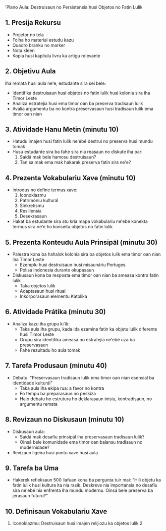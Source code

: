 'Plano Aula: Destruisaun no Persistensia husi Objetos no Fatin Lulik

## 1. Presija Rekursu

- Projetor no tela
- Folha ho material estudu kazu
- Quadro branku no marker
- Nota kleen
- Kopia husi kapitulu livru ka artigu relevante

## 2. Objetivu Aula

Iha remata husi aula ne'e, estudante sira sei bele:
- Identifika destruisaun husi objetos no fatin lulik husi kolonia sira iha Timor Leste
- Analiza estratejia husi ema timor oan ba preserva tradisaun lulik
- Avalia argumentu ba no kontra preservasaun husi tradisaun lulik ema timor oan nian

## 3. Atividade Hanu Metin (minutu 10)

- Hatudu imajen husi fatin lulik ne'ebé destrui no preserva husi mundu tomak
- Husu estudante sira ba fahe sira nia reasaun no diskute iha par:
  1. Saidá mak bele hamosu destruisaun?
  2. Tan sa mak ema mak hakarak preserva fatin sira ne'e?

## 4. Prezenta Vokabulariu Xave (minutu 10)

- Introdus no define termus xave:
  1. Iconoklazmu
  2. Patrimóniu kulturál
  3. Sinkretismu
  4. Resiliensia
  5. Desekrasaun
- Hakat ba estudante sira atu kria mapa vokabulariu ne'ebé konekta termus sira ne'e ho konseitu objetos no fatin lulik

## 5. Prezenta Konteudu Aula Prinsipál (minutu 30)

- Palestra kona ba hahalok kolonia sira ba objetos lulik ema timor oan nian iha Timor Leste
  - Ezemplu husi destruisaun husi misaunáriu Portuges
  - Polisa Indonesia durante okupasaun
- Diskusaun kona ba resposta ema timor oan nian ba ameasa kontra fatin lulik
  - Taka objetos lulik
  - Adaptasaun husi ritual
  - Inkorporasaun elementu Katolika

## 6. Atividade Prátika (minutu 30)

- Analiza kazu iha grupu ki'ik:
  - Taka aula iha grupu, kada ida ezamina fatin ka objetu lulik diferente husi Timor Leste
  - Grupu sira identifika ameasa no estratejia ne'ebé uza ba preservasaun
  - Fahe rezultadu ho aula tomak

## 7. Tarefa Produsaun (minutu 40)

- Debatu: "Preservasaun tradisaun lulik ema timor oan nian esensial ba identidade kulturál"
  - Taka aula iha ekipa rua: a favor no kontra
  - Fo tempu ba preparasaun no peskiza
  - Halo debatu ho estrutura ho deklarasaun inisiu, kontradisaun, no argumentu remata

## 8. Revizaun no Diskusaun (minutu 10)

- Diskusaun aula:
  - Saidá mak desafiu prinsipál iha preservasaun tradisaun lulik?
  - Oinsá bele komunidade ema timor oan balansu tradisaun no modernidade?
- Revizaun ligeira husi pontu xave husi aula

## 9. Tarefa ba Uma

- Hakerek refleksaun 500 liafuan kona ba pergunta tuir mai:
  "Hili objetu ka fatin lulik husi kultura ita nia rasik. Deskreve nia importansia no desafiu sira ne'ebé nia enfrenta iha mundu modernu. Oinsá bele preserva ba jerasaun futuru?"

## 10. Definisaun Vokabulariu Xave

1. Iconoklazmu: Destruisaun husi imajen relijiozu ka objetos lulik
2
